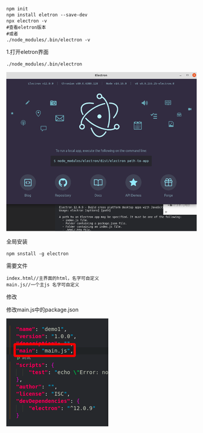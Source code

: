 ```
npm init
npm install eletron --save-dev
npx electron -v
#查看eletron版本
#或者
./node_modules/.bin/electron -v
```

1.打开eletron界面

```
./node_modules/.bin/electron 
```

![image-20210521200132376](../../img/image-20210521200132376.png)

全局安装

```
npm snstall -g electron
```





需要文件

```
index.html//主界面的html，名字可自定义
main.js//一个主js 名字可自定义
```



修改

修改main.js中的package.json

![image-20210521204140491](../../img/image-20210521204140491.png)

